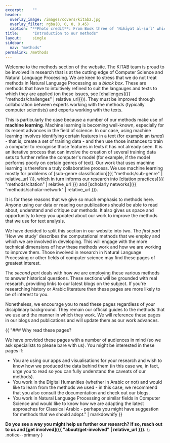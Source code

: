 ```yaml
---
excerpt:	""
header:
  overlay_image: /images/covers/kitab2.jpg
  overlay_filter: rgba(0, 0, 0, 0.45)
  caption: "**Photo credit**: From Book three of 'Nihāyat al-su’l' which gives instructions on using lances. Dated 773/1371 (Add. MS. 18866, f. 113r)"
title:		"Introduction to our methods"
layout:		single
sidebar:
  nav: "methods"
permalink: /methods
---
```


Welcome to the methods section of the website. The KITAB team is proud to be involved in research that is at the cutting edge of Computer Science and Natural Language Processing. We are keen to stress that we do not treat methods in Natural Language Processing as a *black box*. These are methods that have to intuitively refined to suit the langauges and texts to which they are applied (on these issues, see [challenges]({{ "methods/challenges" | relative_url}})). They must be improved through collaboration between experts working with the methods (typically computer scientists) and experts working with the texts.

This is particularly the case because a number of our methods make use of **machine learning**. Machine learning is becoming well-known, especially for its recent advances in the field of science. In our case, using machine learning involves identifying certain features in a text (for example an *isnad*) - that is, create a set of training data - and then use those instances to train a computer to recognise those features in texts it has not already seen. It is an iterative process that can involve the creation of several training data sets to further refine the computer's model (for example, if the model performs poorly on certain genres of text). Our work that uses machine learning is therefore a truly collaborative process. We use machine learning mostly for problems of [sub-genre classification]({{ "methods/sub-genre" | relative_url }}), which in turn informs our research into [citation practices]({{ "methods/citation" | relative_url }}) and [scholarly networks]({{ "methods/scholar-network" | relative_url }}).

It is for these reasons that we give so much emphasis to methods here. Anyone using our data or reading our publications should be able to read about, understand and critique our methods. It also gives us space and opportunity to keep you updated about our work to improve the methods that we use for text analysis.

We have decided to split this section in our website into two. The *first part* 'How we study' describes the computational methods that we employ and which we are involved in developing. This will engage with the more technical dimensions of how these methods work and how we are working to improve them. Those involved in research in Natural Language Processing or other fields of computer science may find these pages of greatest interest.

The *second part* deals with how we are employing these various methods to answer historical questions. These sections will be grounded with real research, providing links to our latest blogs on the subject. If you're researching history or Arabic literature then these pages are more likely to be of interest to you.

Nonetheless, we encourage you to read these pages regardless of your disciplinary background. They remain our official guides to the methods that we use and the manner in which they work. We will reference these pages in our blogs and publications and will update them as our work advances.

<div class="notice--warning">{{ "### Why read these pages?

We have provided these pages with a number of audiences in mind (so we ask specialists to please bare with us). You might be interested in these pages if:

* You are using our apps and visualisations for your research and wish to know how we produced the data behind them (in this case we, in fact, urge you to read so you can fully understand the caveats of our methods).
* You work in the Digital Humanities (whether in Arabic or not) and would like to learn from the methods we used - in this case, we recommend that you also consult the documentation and check out our blogs.
* You work in Natural Language Processing or similar fields in Computer Science and would like to know how we are adapting the latest approaches for Classical Arabic - perhaps you might have suggestion for methods that we should adopt." | markdownify }}
</div>


**Do you see a way you might help us further our research? If so, reach out to us and [get involved]({{ "about/get-involved" | relative_url }}).**
{: .notice--primary }

